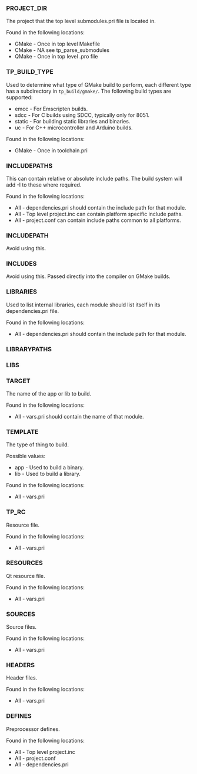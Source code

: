 
### PROJECT_DIR
The project that the top level submodules.pri file is located in.

Found in the following locations:
* GMake - Once in top level Makefile
* CMake - NA see tp_parse_submodules
* QMake - Once in top level .pro file

### TP_BUILD_TYPE
Used to determine what type of GMake build to perform, each different type has a subdirectory in 
```tp_build/gmake/```. The following build types are supported:
* emcc - For Emscripten builds.
* sdcc - For C builds using SDCC, typically only for 8051.
* static - For building static libraries and binaries.
* uc - For C++ microcontroller and Arduino builds.

Found in the following locations:
* GMake - Once in toolchain.pri

### INCLUDEPATHS
This can contain relative or absolute include paths. The build system will add -I to these where 
required.

Found in the following locations:
* All - dependencies.pri should contain the include path for that module.
* All - Top level project.inc can contain platform specific include paths.
* All - project.conf can contain include paths common to all platforms.

### INCLUDEPATH
Avoid using this.

### INCLUDES
Avoid using this. Passed directly into the compiler on GMake builds.

### LIBRARIES
Used to list internal libraries, each module should list itself in its dependencies.pri file.

Found in the following locations:
* All - dependencies.pri should contain the include path for that module.

### LIBRARYPATHS

### LIBS

### TARGET
The name of the app or lib to build.

Found in the following locations:
* All - vars.pri should contain the name of that module.

### TEMPLATE 
The type of thing to build.

Possible values:
* app - Used to build a binary.
* lib - Used to build a library.

Found in the following locations:
* All - vars.pri

### TP_RC
Resource file.

Found in the following locations:
* All - vars.pri

### RESOURCES
Qt resource file.

Found in the following locations:
* All - vars.pri

### SOURCES 
Source files.

Found in the following locations:
* All - vars.pri

### HEADERS
Header files.

Found in the following locations:
* All - vars.pri

### DEFINES
Preprocessor defines.

Found in the following locations:
* All - Top level project.inc
* All - project.conf
* All - dependencies.pri
